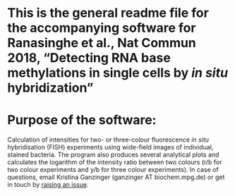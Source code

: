 # This is the general readme file for the accompanying software for Ranasinghe et al., Nat Commun 2018, “Detecting RNA base methylations in single cells by *in situ* hybridization”

# Purpose of the software:
Calculation of intensities for two- or three-colour fluorescence *in situ* hybridisation (FISH) experiments using wide-field images of individual, stained bacteria. The program also produces several analytical plots and calculates the logarithm of the intensity ratio between two colours (r/b for two colour experiments and y/b for three colour experiments). In case of questions, email Kristina Ganzinger (ganzinger AT biochem.mpg.de) or get in touch by [raising an issue](https://github.com/kganzinger/Analysis-Software-for-in-situ-hybridization-data-in-single-cells/issues).

